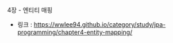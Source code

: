 4장 - 엔티티 매핑
- 링크 : https://wwlee94.github.io/category/study/jpa-programming/chapter4-entity-mapping/
